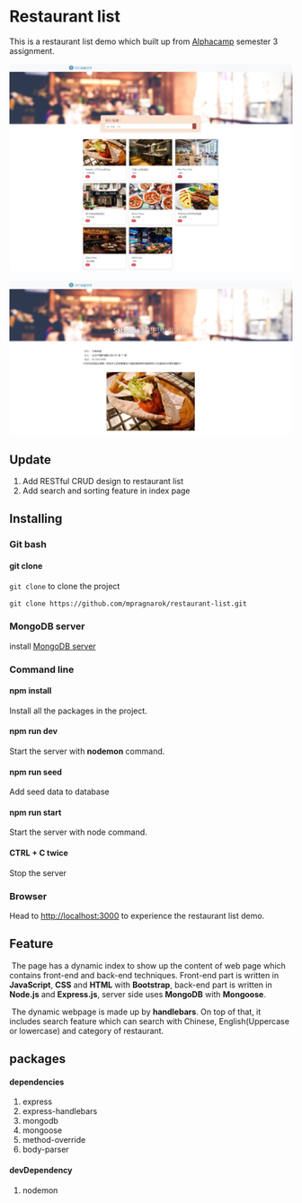 # Restaurant list

This is a restaurant list demo which built up from [Alphacamp](https://tw.alphacamp.co/) semester 3 assignment.

![demo-index](./public/img/demo-index.png)

![demo-show](./public/img/demo-show.png)

## Update
1. Add RESTful CRUD design to restaurant list 
2. Add search and sorting feature in index page

## Installing

### Git bash

#### git clone

`git clone` to clone the project

```markdown
git clone https://github.com/mpragnarok/restaurant-list.git
```
### MongoDB server

install [MongoDB server](https://www.mongodb.com/download-center/community)

### Command line

#### npm install

Install all the packages in the project.

#### npm run dev

Start the server with **nodemon** command.

#### npm run seed

Add seed data to database

#### npm run start

Start the server with node command.

#### CTRL + C twice

Stop the server

### Browser

Head to [http://localhost:3000](http://localhost:3000) to experience the restaurant list demo.

## Feature

​	The page has a dynamic index to show up the content of web page which contains front-end and back-end techniques. Front-end part is written in **JavaScript**, **CSS** and **HTML** with **Bootstrap**, back-end part is written in **Node.js** and **Express.js**, server side uses  **MongoDB** with **Mongoose**.  

​	The dynamic webpage is made up by **handlebars**. On top of that, it includes search feature which can search with Chinese, English(Uppercase or lowercase) and category of restaurant. 

## packages

#### dependencies

1. express
2. express-handlebars
3. mongodb
4. mongoose
5. method-override
6. body-parser


#### devDependency

1. nodemon